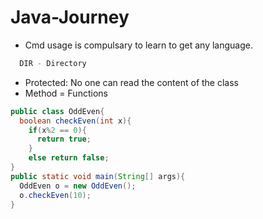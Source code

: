 # Java-Journey
- Cmd usage is compulsary to learn to get any language.
```bash
  DIR - Directory
```
- Protected: No one can read the content of the class
- Method = Functions
```java
public class OddEven{
  boolean checkEven(int x){
    if(x%2 == 0){
      return true;
    }
    else return false;
}
public static void main(String[] args){
  OddEven o = new OddEven();
  o.checkEven(10);
}
```

